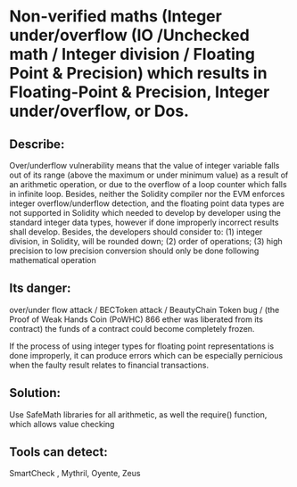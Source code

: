 # Non-verified maths (Integer under/overflow (IO /Unchecked math / Integer division / Floating Point & Precision) which results in Floating-Point \& Precision, Integer under/overflow, or Dos. 

## Describe: 
Over/underflow vulnerability means that the value of integer variable falls out of its range (above the maximum or under minimum value) as a result of an arithmetic operation, or due to the overflow of a loop counter which falls in infinite loop. Besides, neither the Solidity compiler nor the EVM enforces integer overflow/underflow detection, and the floating point data types are not supported in Solidity which needed to develop by developer using the standard integer data types, however if done improperly incorrect results shall develop.  Besides, the developers should consider to: (1) integer division, in Solidity, will be rounded down; (2) order of operations; (3) high precision to low precision conversion should only be done following mathematical operation

## Its danger: 
over/under flow attack / BECToken attack / BeautyChain Token bug / (the Proof of Weak Hands Coin (PoWHC) 866 ether was liberated from its contract)
the funds of a contract could become completely frozen.

If the process of using integer types for floating point representations is done improperly, it can produce errors which can be especially pernicious when the faulty result relates to financial transactions.

## Solution: 
Use SafeMath libraries for all arithmetic, as well the require() function, which allows value checking

## Tools can detect:
 SmartCheck , Mythril, Oyente,  Zeus
